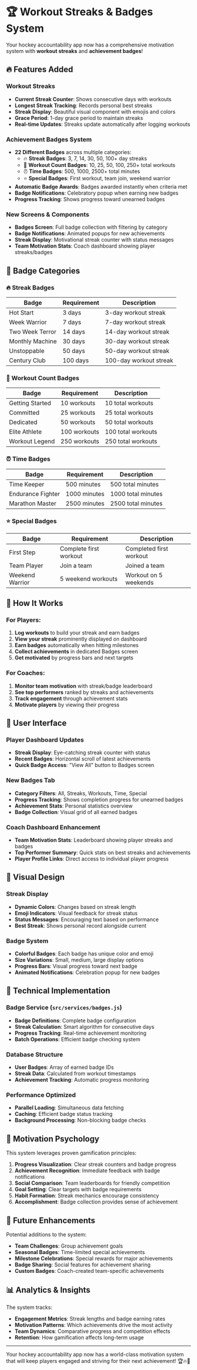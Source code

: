 # 🏆 Workout Streaks & Badges System

Your hockey accountability app now has a comprehensive motivation system with **workout streaks** and **achievement badges**!

## 🔥 Features Added

### Workout Streaks
- **Current Streak Counter**: Shows consecutive days with workouts
- **Longest Streak Tracking**: Records personal best streaks
- **Streak Display**: Beautiful visual component with emojis and colors
- **Grace Period**: 1-day grace period to maintain streaks
- **Real-time Updates**: Streaks update automatically after logging workouts

### Achievement Badges System
- **22 Different Badges** across multiple categories:
  - 🔥 **Streak Badges**: 3, 7, 14, 30, 50, 100+ day streaks
  - 💪 **Workout Count Badges**: 10, 25, 50, 100, 250+ total workouts  
  - ⏰ **Time Badges**: 500, 1000, 2500+ total minutes
  - ⭐ **Special Badges**: First workout, team join, weekend warrior
- **Automatic Badge Awards**: Badges awarded instantly when criteria met
- **Badge Notifications**: Celebratory popup when earning new badges
- **Progress Tracking**: Shows progress toward unearned badges

### New Screens & Components
- **Badges Screen**: Full badge collection with filtering by category
- **Badge Notifications**: Animated popups for new achievements
- **Streak Display**: Motivational streak counter with status messages
- **Team Motivation Stats**: Coach dashboard showing player streaks/badges

## 🎯 Badge Categories

### 🔥 Streak Badges
| Badge | Requirement | Description |
|-------|-------------|-------------|
| Hot Start | 3 days | 3-day workout streak |
| Week Warrior | 7 days | 7-day workout streak |
| Two Week Terror | 14 days | 14-day workout streak |
| Monthly Machine | 30 days | 30-day workout streak |
| Unstoppable | 50 days | 50-day workout streak |
| Century Club | 100 days | 100-day workout streak |

### 💪 Workout Count Badges
| Badge | Requirement | Description |
|-------|-------------|-------------|
| Getting Started | 10 workouts | 10 total workouts |
| Committed | 25 workouts | 25 total workouts |
| Dedicated | 50 workouts | 50 total workouts |
| Elite Athlete | 100 workouts | 100 total workouts |
| Workout Legend | 250 workouts | 250 total workouts |

### ⏰ Time Badges
| Badge | Requirement | Description |
|-------|-------------|-------------|
| Time Keeper | 500 minutes | 500 total minutes |
| Endurance Fighter | 1000 minutes | 1000 total minutes |
| Marathon Master | 2500 minutes | 2500 total minutes |

### ⭐ Special Badges
| Badge | Requirement | Description |
|-------|-------------|-------------|
| First Step | Complete first workout | Completed first workout |
| Team Player | Join a team | Joined a team |
| Weekend Warrior | 5 weekend workouts | Workout on 5 weekends |

## 🚀 How It Works

### For Players:
1. **Log workouts** to build your streak and earn badges
2. **View your streak** prominently displayed on dashboard
3. **Earn badges** automatically when hitting milestones
4. **Collect achievements** in dedicated Badges screen
5. **Get motivated** by progress bars and next targets

### For Coaches:
1. **Monitor team motivation** with streak/badge leaderboard
2. **See top performers** ranked by streaks and achievements
3. **Track engagement** through achievement stats
4. **Motivate players** by viewing their progress

## 📱 User Interface

### Player Dashboard Updates
- **Streak Display**: Eye-catching streak counter with status
- **Recent Badges**: Horizontal scroll of latest achievements
- **Quick Badge Access**: "View All" button to Badges screen

### New Badges Tab
- **Category Filters**: All, Streaks, Workouts, Time, Special
- **Progress Tracking**: Shows completion progress for unearned badges
- **Achievement Stats**: Personal statistics overview
- **Badge Collection**: Visual grid of all earned badges

### Coach Dashboard Enhancement
- **Team Motivation Stats**: Leaderboard showing player streaks and badges
- **Top Performer Summary**: Quick stats on best streaks and achievements
- **Player Profile Links**: Direct access to individual player progress

## 🎨 Visual Design

### Streak Display
- **Dynamic Colors**: Changes based on streak length
- **Emoji Indicators**: Visual feedback for streak status
- **Status Messages**: Encouraging text based on performance
- **Best Streak**: Shows personal record alongside current

### Badge System
- **Colorful Badges**: Each badge has unique color and emoji
- **Size Variations**: Small, medium, large display options
- **Progress Bars**: Visual progress toward next badge
- **Animated Notifications**: Celebration popup for new badges

## 🔧 Technical Implementation

### Badge Service (`src/services/badges.js`)
- **Badge Definitions**: Complete badge configuration
- **Streak Calculation**: Smart algorithm for consecutive days
- **Progress Tracking**: Real-time achievement monitoring
- **Batch Operations**: Efficient badge checking system

### Database Structure
- **User Badges**: Array of earned badge IDs
- **Streak Data**: Calculated from workout timestamps
- **Achievement Tracking**: Automatic progress monitoring

### Performance Optimized
- **Parallel Loading**: Simultaneous data fetching
- **Caching**: Efficient badge status tracking
- **Background Processing**: Non-blocking badge checks

## 🎯 Motivation Psychology

This system leverages proven gamification principles:

1. **Progress Visualization**: Clear streak counters and badge progress
2. **Achievement Recognition**: Immediate feedback with badge notifications
3. **Social Comparison**: Team leaderboards for friendly competition
4. **Goal Setting**: Clear targets with badge requirements
5. **Habit Formation**: Streak mechanics encourage consistency
6. **Accomplishment**: Badge collection provides sense of achievement

## 🔄 Future Enhancements

Potential additions to the system:
- **Team Challenges**: Group achievement goals
- **Seasonal Badges**: Time-limited special achievements
- **Milestone Celebrations**: Special rewards for major achievements
- **Badge Sharing**: Social features for achievement sharing
- **Custom Badges**: Coach-created team-specific achievements

## 📊 Analytics & Insights

The system tracks:
- **Engagement Metrics**: Streak lengths and badge earning rates
- **Motivation Patterns**: Which achievements drive the most activity
- **Team Dynamics**: Comparative progress and competition effects
- **Retention**: How gamification affects long-term usage

---

Your hockey accountability app now has a world-class motivation system that will keep players engaged and striving for their next achievement! 🏆🔥💪
